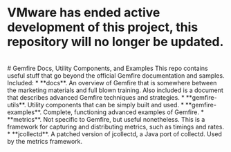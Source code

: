 <h1> VMware has ended active development of this project, this repository will no longer be updated.</h1><br># Gemfire Docs, Utility Components, and Examples
This repo contains useful stuff that go beyond the official Gemfire documentation and samples.  Included:
* **docs**.  An overview of Gemfire that is somewhere between the marketing materials and full blown training.  Also included is a document that describes advanced Gemfire techniques and strategies.
* **gemfire-utils**.  Utility components that can be simply built and used.
* **gemfire-examples**.  Complete, functioning advanced examples of Gemfire.
* **metrics**.  Not specific to Gemfire, but useful nonetheless.  This is a framework for capturing and distributing metrics, such as timings and rates.
* **jcollectd**.  A patched version of jcollectd, a Java port of collectd.  Used by the metrics framework.
